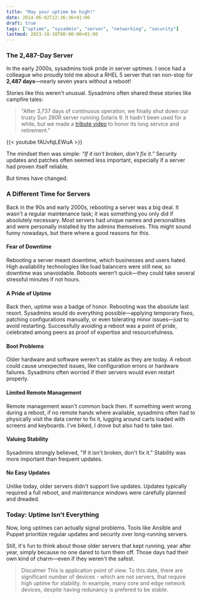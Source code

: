 ```yaml
---
title: "May your uptime be high!"
date: 2014-06-02T22:36:36+01:00
draft: true
tags: ["uptime", "sysadmin", "server", "networking", "security"]
lastmod: 2023-10-10T00:00:00+01:00
---
```


### The 2,487-Day Server

In the early 2000s, sysadmins took pride in server uptimes. I once had a colleague who proudly told me about a RHEL 5 server that ran non-stop for **2,487 days**—nearly seven years without a reboot!

Stories like this weren't unusual. Sysadmins often shared these stories like campfire tales:

> "After 3,737 days of continuous operation, we finally shut down our trusty Sun 280R server running Solaris 9. It hadn't been used for a while, but we made a [tribute video](https://www.youtube.com/watch?v=fAUvfqLEWuA) to honor its long service and retirement."

{{< youtube fAUvfqLEWuA >}}

The mindset then was simple: _“If it isn't broken, don't fix it.”_ Security updates and patches often seemed less important, especially if a server had proven itself reliable.

But times have changed.

### A Different Time for Servers

Back in the 90s and early 2000s, rebooting a server was a big deal. It wasn't a regular maintenance task; it was something you only did if absolutely necessary. Most servers had unique names and personalities and were personally installed by the admins themselves. This might sound funny nowadays, but there where a good reasons for this.

#### Fear of Downtime

Rebooting a server meant downtime, which businesses and users hated. High availability technologies like load balancers were still new, so downtime was unavoidable. Reboots weren’t quick—they could take several stressful minutes if not hours.

#### A Pride of Uptime

Back then, uptime was a badge of honor. Rebooting was the absolute last resort. Sysadmins would do everything possible—applying temporary fixes, patching configurations manually, or even tolerating minor issues—just to avoid restarting. Successfully avoiding a reboot was a point of pride, celebrated among peers as proof of expertise and resourcefulness.

#### Boot Problems

Older hardware and software weren't as stable as they are today. A reboot could cause unexpected issues, like configuration errors or hardware failures. Sysadmins often worried if their servers would even restart properly.

#### Limited Remote Management

Remote management wasn't common back then. If something went wrong during a reboot, if no remote hands where available, sysadmins often had to physically visit the data center to fix it, lugging around carts loaded with screens and keyboards. I've biked, I drove but also had to take taxi.

#### Valuing Stability

Sysadmins strongly believed, "If it isn't broken, don't fix it." Stability was more important than frequent updates.

#### No Easy Updates

Unlike today, older servers didn't support live updates. Updates typically required a full reboot, and maintenance windows were carefully planned and dreaded.

### Today: Uptime Isn't Everything

Now, long uptimes can actually signal problems. Tools like Ansible and Puppet prioritize regular updates and security over long-running servers.

Still, it's fun to think about those older servers that kept running, year after year, simply because no one dared to turn them off. Those days had their own kind of charm—even if they weren't the safest.

> Discalmer
> This is application point of view. To this date, there are significant number of devices - which are not servers, that require high uptime for stability. In example, many core and edge network devices, despite having redunancy is prefered to be stable.
